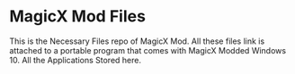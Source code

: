 # MagicX Mod Files
This is the Necessary Files repo of MagicX Mod. All these files link is attached to a portable program that comes with MagicX Modded Windows 10. All the Applications Stored here.

